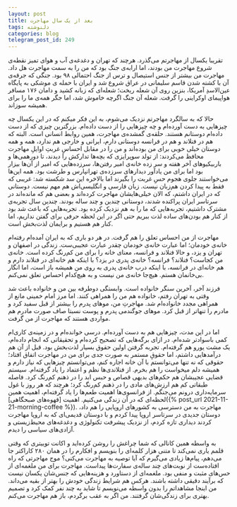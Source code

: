 ```yaml
---
layout: post
title: بعد از یک سال مهاجرت
tags: دلنوشته
categories: blog
telegram_post_id: 249
---
```

تقریبا یکسال از مهاجرتم می‌گذرد. هرچند که تهران و دغدغه‌ی آب و هوای تمیز نقطه‌ی شروع مهاجرت من بودند، اما ارابه‌ی جنگ بود که من را به سمت مهاجرت هل داد. مهاجرت من بیشتر از جنس استیصال و ترس از جنگ احتمالی ۹۸ بود. جنگی که جرقه‌ی آن با کشته شدن قاسم سلیمانی در عراق شروع شد و ایران با حمله‌ ی موشکی به پایگاه عین‌الاسدِ آمریکا، بنزین روی آن شعله ریخت؛ شعله‌ای که زبانه کشید و دامان ۱۷۶ مسافر هواپیمای اوکراینی را گرفت. شعله‌ آن جنگ اگرچه خاموش شد، اما جگر همه‌ی ما را برای همیشه سوزاند.

حالا که به سالگرد مهاجرتم نزدیک می‌شوم، به این فکر میکنم که در این یکسال چه چیزهایی به دست آورده‌ام و چه چیزهایی را از دست داده‌ام.
بزرگترین چیزی که از دست داده‌ام دوستانم هستند. حلقه‌ی گمشده‌ی مهاجرت، همین روابط انسانی است. البته که هم در فنلاند و هم در فرانسه دوستانی دارم، ایرانی و خارجی هم ندارد، همه و همه دوستان خیلی خوبی برای من بوده‌اند و من را در مقابل احساسِ غربتِ اوایلِ مهاجرت محافظ می‌کردند: از تولد سوپرایزی که بچه‌ها تدارکش را دیدند، تا دورهمی‌ها و باربیکیوهای آخر هفته و سر زده خانه‌ی امیر رفتن‌ها، سرزده‌هایی که امیر از آن‌ها بیزار بود اما برای من یادآور دیدارهای سرزده‌ی تهرانپارس و طرشت بود. همه این‌ها می‌خواستند جلوی هجوم حسِ غربت را بگیرند اما بالاخره این سد شکسته شد: غریبی که فقط به پیدا کردن هم‌زبان نیست. زبان فارسی و انگلیسی‌اش هم مهم نیست.
دوستانی که در ایران داشتم، که الان خیلی‌هایشان مهاجرت کرده‌اند و بعضی هم که مانده‌اند در سرتاسر ایران پراکنده شدند، دوستانی چندین و چند ساله بودند. چندین سال تجربه‌ی مشترک داشتیم، تجربه‌هایی که ما را به هم نزدیک کرده بود. تجربه‌هایی که باعث شد بود از کنار هم بودن‌های ساده لذت ببریم حتی اگر در این لحظه حرفی برای گفتن نداریم، اما کنار هم هستیم و برایمان لذت‌بخش است.

مهاجرت از من احساس تعلق را هم گرفت. در هر دو باری که به ایران آمده‌ام رفته‌ام خانه‌ی خودمان؛ اما عبارت خانه‌ی خودمان چقدر عبارت عجیبی‌ست. زندگی در اصفهان و تهران و یزد، و حالا فنلاند و فرانسه، معنای خانه را برای من کم‌رنگ کرده است. خانه‌ی من کجاست؟ فنلاند؟ فرانسه؟ خانه‌ی پدری در یزد؟ با اینکه هم خانه‌ای در فنلاند دارم و هم خانه‌ای در فرانسه، با اینکه درب خانه‌ی پدری به روی من همیشه باز است، اما انگار بی‌خانمان هستم. هیچ‌جا خانه‌ی من نیست و به هیچ‌کدام احساس تعلق نمی‌کنم.

فرزند آخر، آخرین سنگر خانواده است. وابستگی دوطرفه بین من و خانواده باعث شد وقتی به تهران رفتم، خانواده‌ هم من را همراهی کنند. اما مرز امام خمینی مانع از همراهی مجدد خانواده‌ام شد. مهاجرتِ من، موهای پدرم را بیشتر از قبل سفید کرد و مادرم را تنهاتر از قبل کرد. موهای جوگندمی پدرم و پوست نسبتا صاف صورت مادرم هم مواردی هستند که مهاجرت از من گرفت.

اما در این مدت، چیزهایی هم به دست آورده‌ام. درسی خوانده‌ام و در زمینه‌ی کاری‌ام کمی باسواد‌تر شده‌ام. در ازای برگه‌هایی که تصحیح کرده‌ام و تحقیقاتی که انجام داده‌ام، یک مشت یورو هم گرفته‌ام. تجربه گرفتن اولین حقوق بسیار لذت‌بخش بود. قبل از آن هم درآمدهایی داشتم، اما حقوقِ مستمر به صورت جدی برای من در مهاجرت اتفاق افتاد؛ حقوقی که نه تنها می‌توانستم با آن خانه اجاره کنم، می‌توانستم چیزهایی که نیاز دارم و همیشه دلم میخواست را هم بخرم.
از فنلاندی‌ها نظم و اعتماد را یاد گرفته‌ام. سیستم قضایی عجیبشان هم حکم‌های بدیهی قصاص و حبس ابد را در ذهنم کم‌رنگ کرد. فاصله طبقاتی کم هم ارزش‌های مادی را در ذهنم کم‌رنگ کرد؛ هرچند که هر روز با غول سرمایه‌داری درونم می‌جنگم.
از فرانسوی‌ها اهمیت طعم‌ها را یاد گرفته‌ام، اهمیت همین لحظه‌ای که در آن زندگی می‌کنیم. اهمیت [قهوه‌های صبحگاهی]({% post_url 2021-11-21-morning-coffee %}).
مهاجرت به من دسترسی به کشورهای اروپایی را هم داد، دوستان جدیدی در سرتاسر اروپا پیدا کردم و با دوستان قدیمی‌ای که به اروپا مهاجرت کردند دیداری تازه کردم، از نزدیک پیشرفت تکنولوژی و دغدغه‌های محیط‌زیستی و آزادی‌های سیاسی را دیدم.

به واسطه همین کانالی که شما چراغش را روشن کرده‌اید و اکانت توییتری که وقتی قلمم یاری نمی‌کند تا متنی هزار کلمه‌ای را بنویسم و افکارم را در همان ۲۸۰ کاراکتر جا می‌دهم، پیام‌ها زیادی می‌گیرم که آیا توصیه به مهاجرت می‌کنی؟ موج مهاجرتی که راه افتاده‌ست از نوبت‌های چند ساله‌ی سفارت‌ها پیداست.
مهاجرت برای من ملغمه‌ای از حس‌های مثبت و منفی بود. ملغمه‌ای از دستاورد و هزینه‌هایی که جنس‌شان یکسان نیست که برآیند دقیقی داشته باشند. هرکس هم شرایط زندگی خودش را بهتر از بقیه می‌داند. من اینجا مشاهداتم را بدون واسطه می‌نویسم تا شاید به چند نفر کمک کرد و تصمیم بهتری برای زندگی‌شان گرفتند.
من اگر به عقب برگردم، باز هم مهاجرت می‌کنم.
